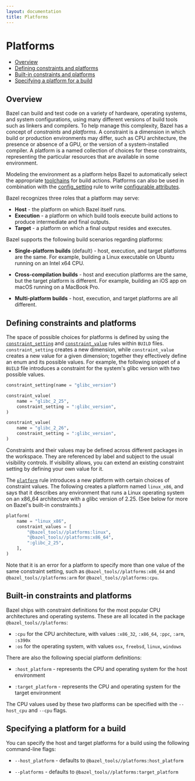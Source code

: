 ```yaml
---
layout: documentation
title: Platforms
---
```


# Platforms

- [Overview](#overview)
- [Defining constraints and platforms](#defining-constraints-and-platforms)
- [Built-in constraints and platforms](#built-in-constraints-and-platforms)
- [Specifying a platform for a build](#specifying-a-platform-for-a-build)

## Overview

Bazel can build and test code on a variety of hardware, operating systems, and
system configurations, using many different versions of build tools such as
linkers and compilers. To help manage this complexity, Bazel has a concept of
*constraints* and *platforms*. A constraint is a dimension in which build or
production environments may differ, such as CPU architecture, the presence or
absence of a GPU, or the version of a system-installed compiler. A platform is a
named collection of choices for these constraints, representing the particular
resources that are available in some environment.

Modeling the environment as a platform helps Bazel to automatically select the
appropriate
[toolchains](toolchains.html)
for build actions. Platforms can also be used in combination with the
[config_setting](be/general.html#config_setting)
rule to write
  <a href="https://docs.bazel.build/versions/master/configurable-attributes.html">
  configurable attributes</a>.

Bazel recognizes three roles that a platform may serve:

*  **Host** - the platform on which Bazel itself runs.
*  **Execution** - a platform on which build tools execute build actions to
   produce intermediate and final outputs.
*  **Target** - a platform on which a final output resides and executes.

Bazel supports the following build scenarios regarding platforms:

*  **Single-platform builds** (default) - host, execution, and target platforms
   are the same. For example, building a Linux executable on Ubuntu running on
   an Intel x64 CPU.

*  **Cross-compilation builds** - host and execution platforms are the same, but
   the target platform is different. For example, building an iOS app on macOS
   running on a MacBook Pro.

*  **Multi-platform builds** - host, execution, and target platforms are all
   different.

## Defining constraints and platforms

The space of possible choices for platforms is defined by using the
 [`constraint_setting`](be/platform.html#constraint_setting) and
 [`constraint_value`](be/platform.html#constraint_value) rules within `BUILD` files. `constraint_setting` creates a new dimension, while
`constraint_value` creates a new value for a given dimension; together they
effectively define an enum and its possible values. For example, the following
snippet of a `BUILD` file introduces a constraint for the system's glibc version
with two possible values.

```python
constraint_setting(name = "glibc_version")

constraint_value(
    name = "glibc_2_25",
    constraint_setting = ":glibc_version",
)

constraint_value(
    name = "glibc_2_26",
    constraint_setting = ":glibc_version",
)
```

Constraints and their values may be defined across different packages in the
workspace. They are referenced by label and subject to the usual visibility
controls. If visibility allows, you can extend an existing constraint setting by
defining your own value for it.

The
 [`platform`](be/platform.html#platform) rule introduces a new platform with certain choices of constraint values. The
following creates a platform named `linux_x86`, and says that it describes any
environment that runs a Linux operating system on an x86_64 architecture with a
glibc version of 2.25. (See below for more on Bazel's built-in constraints.)

```python
platform(
    name = "linux_x86",
    constraint_values = [
        "@bazel_tools//platforms:linux",
        "@bazel_tools//platforms:x86_64",
        ":glibc_2_25",
    ],
)
```

Note that it is an error for a platform to specify more than one value of the
same constraint setting, such as `@bazel_tools//platforms:x86_64` and
`@bazel_tools//platforms:arm` for `@bazel_tools//platforms:cpu`.

## Built-in constraints and platforms

Bazel ships with constraint definitions for the most popular CPU architectures
and operating systems. These are all located in the package
`@bazel_tools//platforms`:

*  `:cpu` for the CPU architecture, with values `:x86_32`, `:x86_64`, `:ppc`,
   `:arm`, `:s390x`
*  `:os` for the operating system, with values `osx`, `freebsd`, `linux`,
   `windows`

There are also the following special platform definitions:

*  `:host_platform` - represents the CPU and operating system for the host
   environment

*  `:target_platform` - represents the CPU and operating system for the target
   environment

The CPU values used by these two platforms can be specified with the
`--host_cpu` and `--cpu` flags.

## Specifying a platform for a build

You can specify the host and target platforms for a build using the following
command-line flags:

*  `--host_platform` - defaults to `@bazel_tools//platforms:host_platform`

*  `--platforms` - defaults to `@bazel_tools//platforms:target_platform`

